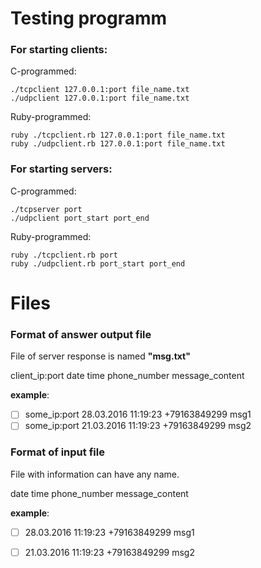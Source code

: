 

# Testing programm
###    For starting **clients**:

C-programmed:

    ./tcpclient 127.0.0.1:port file_name.txt
    ./udpclient 127.0.0.1:port file_name.txt

Ruby-programmed:

    ruby ./tcpclient.rb 127.0.0.1:port file_name.txt
    ruby ./udpclient.rb 127.0.0.1:port file_name.txt
    
###    For starting **servers**:

C-programmed:

    ./tcpserver port
    ./udpclient port_start port_end

Ruby-programmed:

    ruby ./tcpclient.rb port
    ruby ./udpclient.rb port_start port_end


# Files
###    Format of answer output file
 File of server response is named **"msg.txt"**
 
client_ip:port date time phone_number message_content

 **example**: 

 - [ ] some_ip:port 28.03.2016 11:19:23 +79163849299 msg1 
 - [ ] some_ip:port 21.03.2016 11:19:23 +79163849299 msg2

### Format of input file
File with information can have any name.

date time phone_number message_content

 **example**: 

 - [ ] 28.03.2016 11:19:23 +79163849299 msg1 
 - [ ] 21.03.2016 11:19:23 +79163849299 msg2
               

